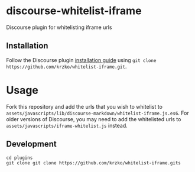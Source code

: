 # discourse-whitelist-iframe

Discourse plugin for whitelisting iframe urls

## Installation

Follow the Discourse plugin [installation guide](https://meta.discourse.org/t/install-a-plugin/19157) using `git clone https://github.com/krzko/whitelist-iframe.git`.

Usage
=====

Fork this repository and add the urls that you wish to whitelist to `assets/javascripts/lib/discourse-markdown/whitelist-iframe.js.es6`.
For older versions of Discourse, you may need to add the whitelisted urls to `assets/javascripts/iframe-whitelist.js` instead.

## Development

```
cd plugins
git clone git clone https://github.com/krzko/whitelist-iframe.gits
```